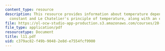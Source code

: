 ```yaml
---
content_type: resource
description: This resource provides information about temperature dependence of equilibrium
  constant and Le Chatelier's principle of temperature, along with an example.
file: https://ol-ocw-studio-app-production.s3.amazonaws.com/courses/20-110j-thermodynamics-of-biomolecular-systems-fall-2005/c379ac82f49b90482e8de7554fcf9900_l11.pdf
file_type: application/pdf
resourcetype: Document
title: l11.pdf
uid: c379ac82-f49b-9048-2e8d-e7554fcf9900
---
```

